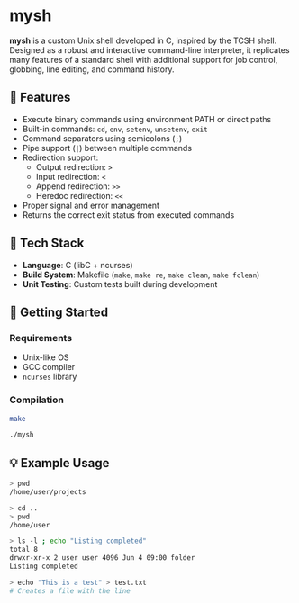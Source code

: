 # mysh

**mysh** is a custom Unix shell developed in C, inspired by the TCSH shell. Designed as a robust and interactive command-line interpreter, it replicates many features of a standard shell with additional support for job control, globbing, line editing, and command history.

## 🚀 Features

- Execute binary commands using environment PATH or direct paths
- Built-in commands: `cd`, `env`, `setenv`, `unsetenv`, `exit`
- Command separators using semicolons (`;`)
- Pipe support (`|`) between multiple commands
- Redirection support:
  - Output redirection: `>`
  - Input redirection: `<`
  - Append redirection: `>>`
  - Heredoc redirection: `<<`
- Proper signal and error management
- Returns the correct exit status from executed commands

## 🧱 Tech Stack

- **Language**: C (libC + ncurses)
- **Build System**: Makefile (`make`, `make re`, `make clean`, `make fclean`)
- **Unit Testing**: Custom tests built during development

## 🧪 Getting Started

### Requirements

- Unix-like OS
- GCC compiler
- `ncurses` library

### Compilation

```bash
make

```
```bash
./mysh
```
## 💡 Example Usage

```bash
> pwd
/home/user/projects

> cd ..
> pwd
/home/user

> ls -l ; echo "Listing completed"
total 8
drwxr-xr-x 2 user user 4096 Jun 4 09:00 folder
Listing completed

> echo "This is a test" > test.txt
# Creates a file with the line
```

